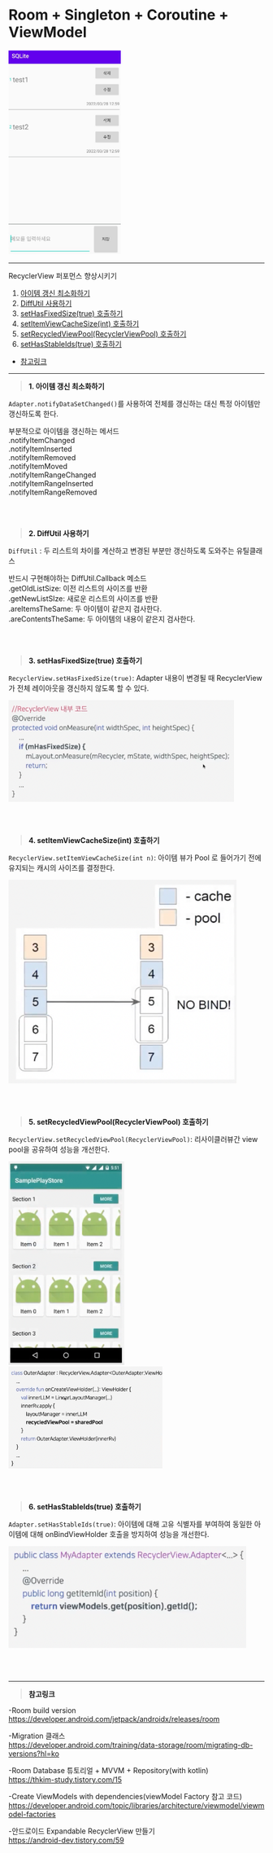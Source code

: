 # Room + Singleton + Coroutine + ViewModel

<img src="app/src/ref/CoverImg.jpeg" height="400"/>

---
RecyclerView 퍼포먼스 향상시키기</br>

1. <a href = "#content1">아이템 갱신 최소화하기</a></br>
2. <a href = "#content2">DiffUtil 사용하기</a></br>
3. <a href = "#content3">setHasFixedSize(true) 호출하기</a></br>
4. <a href = "#content4">setItemViewCacheSize(int) 호출하기</a></br>
5. <a href = "#content5">setRecycledViewPool(RecyclerViewPool) 호출하기</a></br>
6. <a href = "#content6">setHasStableIds(true) 호출하기</a></br>

* <a href = "#ref">참고링크</a>
---

><a id = "content1">**1. 아이템 갱신 최소화하기**</a></br>

`Adapter.notifyDataSetChanged()`를 사용하여 전체를 갱신하는 대신 특정 아이템만 갱신하도록 한다.</br>

부분적으로 아이템을 갱신하는 메서드</br>
.notifyItemChanged</br>
.notifyItemInserted</br>
.notifyItemRemoved</br>
.notifyItemMoved</br>
.notifyItemRangeChanged</br>
.notifyItemRangeInserted</br>
.notifyItemRangeRemoved</br>

<br></br>



><a id = "content2">**2. DiffUtil 사용하기**</a></br>

`DiffUtil` : 두 리스트의 차이를 계산하고 변경된 부분만 갱신하도록 도와주는 유틸클래스</br>

반드시 구현해야하는 DiffUtil.Callback 메소드</br>
.getOldListSize: 이전 리스트의 사이즈를 반환</br>
.getNewListSIze: 새로운 리스트의 사이즈를 반환</br>
.areItemsTheSame: 두 아이템이 같은지 검사한다.</br>
.areContentsTheSame: 두 아이템의 내용이 같은지 검사한다.</br>

<br></br>



><a id = "content3">**3. setHasFixedSize(true) 호출하기**</a></br>

`RecyclerView.setHasFixedSize(true)`: Adapter 내용이 변경될 때 RecyclerView가 전체 레이아웃을 갱신하지 않도록 할 수 있다.

<img src="app/src/ref/ex1.png" height="200"/>

<br></br>



><a id = "content4">**4. setItemViewCacheSize(int) 호출하기**</a></br>

`RecyclerView.setItemViewCacheSize(int n)`: 아이템 뷰가 Pool 로 들어가기 전에 유지되는 캐시의 사이즈를 결정한다.

<img src="app/src/ref/ex2.png" height="400"/>

<br></br>



><a id = "content5">**5. setRecycledViewPool(RecyclerViewPool) 호출하기**</a></br>

`RecyclerView.setRecycledViewPool(RecyclerViewPool)`: 리사이클러뷰간 view pool을 공유하여 성능을 개선한다.

<img src="app/src/ref/ex3_1.png" height="400"/>
<img src="app/src/ref/ex3_2.png" height="200"/>

<br></br>



><a id = "content6">**6. setHasStableIds(true) 호출하기**</a></br>

`Adapter.setHasStableIds(true)`: 아이템에 대해 고유 식별자를 부여하여 동일한 아이템에 대해 onBindViewHolder 호출을 방지하여 성능을 개선한다.

<img src="app/src/ref/ex4.png" height="200"/>

<br></br>



---

><a id = "ref">**참고링크**</a></br>

-Room build version</br>
https://developer.android.com/jetpack/androidx/releases/room</br>

-Migration 클래스</br>
https://developer.android.com/training/data-storage/room/migrating-db-versions?hl=ko</br>

-Room Database 튜토리얼 + MVVM + Repository(with kotlin)</br>
https://thkim-study.tistory.com/15

-Create ViewModels with dependencies(viewModel Factory 참고 코드)</br>
https://developer.android.com/topic/libraries/architecture/viewmodel/viewmodel-factories

-안드로이드 Expandable RecyclerView 만들기</br>
https://android-dev.tistory.com/59


